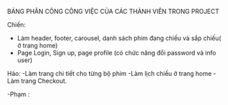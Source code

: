 BẢNG PHÂN CÔNG CÔNG VIỆC CỦA CÁC THÀNH VIÊN TRONG PROJECT

Chiến: 
- Làm header, footer, carousel, danh sách phim đang chiếu và sắp chiếu( ở trang home)
- Page Login, Sign up, page profile (có chức năng đổi password và info user)

Hảo: 
-Làm trang chi tiết cho từng bộ phim 
-Làm lịch chiếu ở trang home
-Làm trang Checkout. 

-Phạm : 

